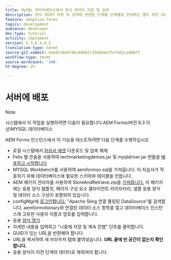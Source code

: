 ```yaml
---
title: MySQL 데이터베이스에서 양식 데이터 저장 및 검색
description: 양식 데이터 저장 및 검색에 관련된 단계를 단계별로 안내하는 멀티 파트 자습서
feature: adaptive-forms
topics: development
audience: developer
doc-type: tutorial
activity: implement
version: 6.3,6.4,6.5
translation-type: tm+mt
source-git-commit: 6ae8110d4f4bc80682c35b0dab3fe7a62cad88f3
workflow-type: tm+mt
source-wordcount: '248'
ht-degree: 2%

---
```



# 서버에 배포

>[!NOTE]
시스템에서 이 작업을 실행하려면 다음이 필요합니다.AEM Forms(버전 6.3 이상)MYSQL 데이터베이스

AEM Forms 인스턴스에서 이 기능을 테스트하려면 다음 단계를 수행하십시오

* 로컬 시스템에서 [자습서 에셋](assets/store-retrieve-form-data.zip) 다운로드 및 압축 해제
* Felix 웹 콘솔을 사용하여 techmarketingdemos.jar 및 myqldriver.jar 번들을 [배포하고 시작합니다](http://localhost:4502/system/console/configMgr)
* MYSQL Workbench를 사용하여 aemformso.sql을 가져옵니다. 이 자습서가 작동하기 위해 데이터베이스에 필요한 스키마와 테이블을 만듭니다.
* AEM 패키지 관리자를 사용하여 StoreAndRetrieve.zip을 [가져옵니다.](http://localhost:4502/crx/packmgr/index.jsp) 이 패키지에는 응용 양식 템플릿, 페이지 구성 요소 클라이언트 라이브러리, 샘플 응용 양식 및 데이터 소스 구성이 포함되어 있습니다.
* configMgr에 [로그인합니다.](http://localhost:4502/system/console/configMgr) &quot;Apache Sling 연결 풀링된 DataSource&quot;를 검색합니다. aemformotionary와 연결된 데이터 소스 항목을 열고 데이터베이스 인스턴스에 고유한 사용자 이름과 암호를 입력합니다.
* 응용 [양식 열기](http://localhost:4502/content/dam/formsanddocuments/demostoreandretrieveformdata/jcr:content?wcmmode=disabled)
* 자세한 내용을 입력하고 &quot;나중에 저장 및 계속 진행&quot; 단추를 클릭합니다.
* GUID가 있는 URL을 반환해야 합니다.
* URL을 복사하여 새 브라우저 탭에 붙여넣습니다. **URL 끝에 빈 공간이 없는지 확인합니다.**
* 응용 양식이 이전 단계의 데이터로 채워져야 합니다.
